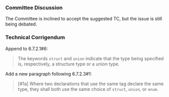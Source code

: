 ### Committee Discussion

The Committee is inclined to accept the suggested TC, but the issue is still
being debated.

### Technical Corrigendum

Append to 6.7.2.1#6:

> The keywords `struct` and `union` indicate that the type being specified is,
> respectively, a structure type or a union type.

Add a new paragraph following 6.7.2.3#1:

> \[#1a] Where two declarations that use the same tag declare the same type, they
> shall both use the same choice of `struct`, `union`, or `enum`.
